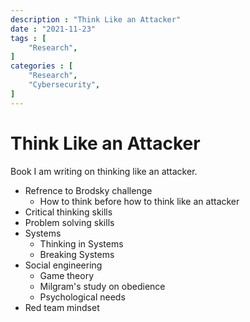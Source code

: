 ```yaml
---
description : "Think Like an Attacker"
date : "2021-11-23"
tags : [
    "Research",
]
categories : [
    "Research",
    "Cybersecurity",
]
---
```


# Think Like an Attacker
Book I am writing on thinking like an attacker.

- Refrence to Brodsky challenge 
  - How to think before how to think like an attacker
- Critical thinking skills
- Problem solving skills
- Systems
  - Thinking in Systems
  - Breaking Systems
- Social engineering
  - Game theory
  - Milgram's study on obedience
  - Psychological needs
- Red team mindset
